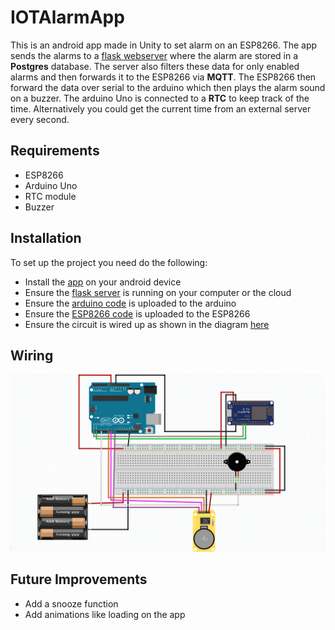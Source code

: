 # IOTAlarmApp
This is an android app made in Unity to set alarm on an ESP8266. The app sends the alarms to a  [flask webserver](https://github.com/IdrisFallout/IOTAlarmApp-flaskapi) where the alarm are stored in a **Postgres** database. The server also filters these data for only enabled alarms and then forwards it to the ESP8266 via **MQTT**. The ESP8266 then forward the data over serial to the arduino which then plays the alarm sound on a buzzer. The arduino Uno is connected to a **RTC** to keep track of the time. Alternatively you could get the current time from an external server every second.

## Requirements
- ESP8266
- Arduino Uno
- RTC module
- Buzzer

## Installation
To set up the project you need do the following:
- Install the [app](App/IOTAlarmApp.apk) on your android device
- Ensure the [flask server](https://github.com/IdrisFallout/IOTAlarmApp-flaskapi) is running on your computer or the cloud
- Ensure the [arduino code](IOTAlarmApp/Assets/IOT/Arduino%20Code/Arduino%20Code.ino) is uploaded to the arduino
- Ensure the [ESP8266 code](IOTAlarmApp/Assets/IOT/ESP%20Code/ESP%20Code.ino) is uploaded to the ESP8266
- Ensure the circuit is wired up as shown in the diagram [here](#Wiring)

## Wiring
![Wiring Diagram](screenshots/wiring.png)

## Future Improvements
- Add a snooze function
- Add animations like loading on the app

